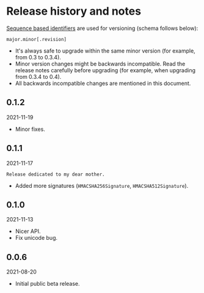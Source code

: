 # Release history and notes
[Sequence based identifiers](http://en.wikipedia.org/wiki/Software_versioning#Sequence-based_identifiers)
are used for versioning (schema follows below):

```
major.minor[.revision]
```

- It's always safe to upgrade within the same minor version (for example, from
  0.3 to 0.3.4).
- Minor version changes might be backwards incompatible. Read the
  release notes carefully before upgrading (for example, when upgrading from
  0.3.4 to 0.4).
- All backwards incompatible changes are mentioned in this document.

## 0.1.2

2021-11-19

- Minor fixes.

## 0.1.1

2021-11-17

```text
Release dedicated to my dear mother.
```

- Added more signatures (`HMACSHA256Signature`, `HMACSHA512Signature`).

## 0.1.0

2021-11-13

- Nicer API.
- Fix unicode bug.

## 0.0.6

2021-08-20

- Initial public beta release.
